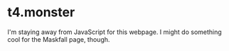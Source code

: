 # t4.monster
I'm staying away from JavaScript for this webpage. I might do something cool for the Maskfall page, though.
